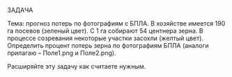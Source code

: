 ЗАДАЧА

Тема: прогноз потерь по фотографиям с БПЛА.
В хозяйстве имеется 190 га посевов (зеленый цвет). С 1 га собирают 54 центнера зерна. В процессе созревания некоторые участки засохли (желтый цвет).
Определить процент потерь зерна по фотографиям БПЛА (аналоги прилагаю – Поле1.png и Поле2.png).

Расширяйте эту задачу как считаете нужным.